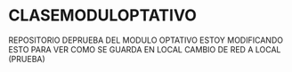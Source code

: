 # CLASEMODULOPTATIVO
REPOSITORIO DEPRUEBA DEL MODULO OPTATIVO
ESTOY MODIFICANDO ESTO PARA VER COMO SE GUARDA EN LOCAL
CAMBIO DE RED A LOCAL (PRUEBA)
